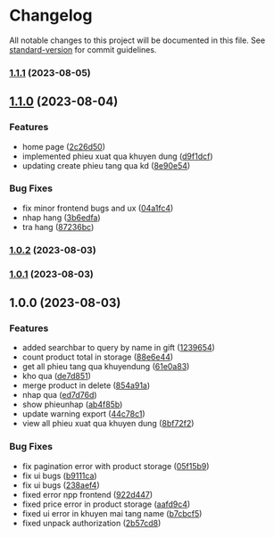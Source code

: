 # Changelog

All notable changes to this project will be documented in this file. See [standard-version](https://github.com/conventional-changelog/standard-version) for commit guidelines.

### [1.1.1](https://github.com/zit-software/anhphat-frontend/compare/v1.1.0...v1.1.1) (2023-08-05)

## [1.1.0](https://github.com/zit-software/anhphat-frontend/compare/v1.0.2...v1.1.0) (2023-08-04)

### Features

-   home page ([2c26d50](https://github.com/zit-software/anhphat-frontend/commit/2c26d505120b17bce7624a4e5090a2d524fc3bc1))
-   implemented phieu xuat qua khuyen dung ([d9f1dcf](https://github.com/zit-software/anhphat-frontend/commit/d9f1dcf8c1b30e1e631b1c3cca5fa3486b1af899))
-   updating create phieu tang qua kd ([8e90e54](https://github.com/zit-software/anhphat-frontend/commit/8e90e54578ad5ea540e8e208eef4a7ef0b66deb8))

### Bug Fixes

-   fix minor frontend bugs and ux ([04a1fc4](https://github.com/zit-software/anhphat-frontend/commit/04a1fc4f12d3df1238ba89a4efcf7ef65b49cfe0))
-   nhap hang ([3b6edfa](https://github.com/zit-software/anhphat-frontend/commit/3b6edfa9fd717b657f8080f12977edd67e6704ad))
-   tra hang ([87236bc](https://github.com/zit-software/anhphat-frontend/commit/87236bc7fe31eeb72ec81d0530557ff4a9ceca57))

### [1.0.2](https://github.com/zit-software/anhphat-frontend/compare/v1.0.1...v1.0.2) (2023-08-03)

### [1.0.1](https://github.com/zit-software/anhphat-frontend/compare/v1.0.0...v1.0.1) (2023-08-03)

## 1.0.0 (2023-08-03)

### Features

-   added searchbar to query by name in gift ([1239654](https://github.com/zit-software/anhphat-frontend/commit/123965487394e2bfa548fe32acfa2af3d7774503))
-   count product total in storage ([88e6e44](https://github.com/zit-software/anhphat-frontend/commit/88e6e441d1992eade03072df234be5d9c88919c3))
-   get all phieu tang qua khuyendung ([61e0a83](https://github.com/zit-software/anhphat-frontend/commit/61e0a834b3459a6ea216e20825655eb0dda7e9e4))
-   kho qua ([de7d851](https://github.com/zit-software/anhphat-frontend/commit/de7d851efd8fd376e2885959b4c43ecc254eb28a))
-   merge product in delete ([854a91a](https://github.com/zit-software/anhphat-frontend/commit/854a91ad737e3104e9981b082d9bb89bf3928740))
-   nhap qua ([ed7d76d](https://github.com/zit-software/anhphat-frontend/commit/ed7d76dc6387b9211a160d82942448f650fa6565))
-   show phieunhap ([ab4f85b](https://github.com/zit-software/anhphat-frontend/commit/ab4f85bad028b72f43b0a14fa73e02459624c48e))
-   update warning export ([44c78c1](https://github.com/zit-software/anhphat-frontend/commit/44c78c1c4eb21388778fa6f2a7045802cd1bfb6e))
-   view all phieu xuat qua khuyen dung ([8bf72f2](https://github.com/zit-software/anhphat-frontend/commit/8bf72f2a85209ad9a5a2d177ed6074da555c5bf1))

### Bug Fixes

-   fix pagination error with product storage ([05f15b9](https://github.com/zit-software/anhphat-frontend/commit/05f15b9cd286e011a05ca8d3085881cb37d4c940))
-   fix ui bugs ([b9111ca](https://github.com/zit-software/anhphat-frontend/commit/b9111ca7d5670af44a72bfe06750f6f059f09b05))
-   fix ui bugs ([238aef4](https://github.com/zit-software/anhphat-frontend/commit/238aef4948a088c10cb55ab05b1c6f6335531f92))
-   fixed error npp frontend ([922d447](https://github.com/zit-software/anhphat-frontend/commit/922d447175363e487afa1ae92bbd720d221ae3a0))
-   fixed price error in product storage ([aafd9c4](https://github.com/zit-software/anhphat-frontend/commit/aafd9c420529915cf0259c09b50eb0bb894fe16d))
-   fixed ui error in khuyen mai tang name ([b7cbcf5](https://github.com/zit-software/anhphat-frontend/commit/b7cbcf55cf8ab1173f36b3a46bfcee354bf378fc))
-   fixed unpack authorization ([2b57cd8](https://github.com/zit-software/anhphat-frontend/commit/2b57cd893b496ba87678764a9095bfd92fd3fb61))
